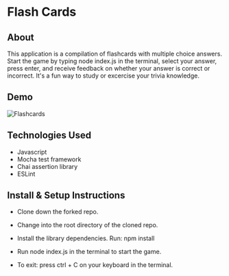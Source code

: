 # Flash Cards

## About
This application is a compilation of flashcards with multiple choice answers. Start the game by typing node index.js in the terminal, select your answer, press enter, and receive feedback on whether your answer is correct or incorrect. It's a fun way to study or excercise your trivia knowledge.  

## Demo

![Flashcards](https://user-images.githubusercontent.com/78449313/144649368-b69e1ce9-a060-4f69-956f-4428ea4bc552.gif)


## Technologies Used

 - Javascript
 - Mocha test framework
 - Chai assertion library
 - ESLint

## Install & Setup Instructions

- Clone down the forked repo. 

- Change into the root directory of the cloned repo.

- Install the library dependencies. Run: npm install

- Run node index.js in the terminal to start the game. 

- To exit: press ctrl + C on your keyboard in the terminal.
